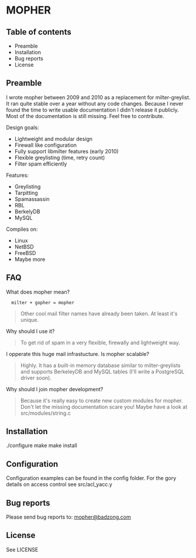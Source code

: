 MOPHER
======


Table of contents
-----------------

  * Preamble
  * Installation
  * Bug reports
  * License


Preamble
--------

I wrote mopher between 2009 and 2010 as a replacement for milter-greylist. It
ran quite stable over a year without any code changes. Because I never found
the time to write usable documentation I didn't release it publicly. Most of
the documentation is still missing. Feel free to contribute.


Design goals:

  * Lightweight and modular design
  * Firewall like configuration
  * Fully support libmilter features (early 2010)
  * Flexible greylisting (time, retry count)
  * Filter spam efficiently


Features:

  * Greylisting
  * Tarpitting
  * Spamassassin
  * RBL
  * BerkelyDB
  * MySQL


Compiles on:

  * Linux
  * NetBSD
  * FreeBSD
  * Maybe more


FAQ
---

What does mopher mean?

```
  milter + gopher = mopher
```

> Other cool mail filter names have already been taken. At least it's unique.


Why should I use it?

> To get rid of spam in a very flexible, firewally and lightweight way.


I opperate this huge mail infrastucture. Is mopher scalable?

> Highly. It has a built-in memory database similar to milter-greylists and
> supports BerkeleyDB and MySQL tables (I'll write a PostgreSQL driver soon).


Why should I join mopher development?

> Because it's really easy to create new custom modules for mopher. Don't let
> the missing documentation scare you! Maybe have a look at
> src/modules/string.c


Installation
------------

  ./configure
  make
  make install


Configuration
-------------

Configuration examples can be found in the config folder.
For the gory details on access control see src/acl_yacc.y


Bug reports
-----------

Please send bug reports to: mopher@badzong.com


License
-------

See LICENSE
